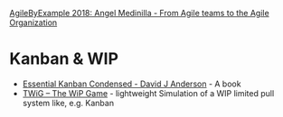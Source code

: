 [AgileByExample 2018: Angel Medinilla - From Agile teams to the Agile Organization](https://www.youtube.com/watch?time_continue=148&v=u0LDhtoWiGg)

# Kanban & WIP

* [Essential Kanban Condensed - David J Anderson](https://leankanban.com/guide/) - A book
* [TWiG – The WiP Game](https://www.leanability.com/en/twig/) - lightweight Simulation of a WIP limited pull system like, e.g. Kanban
